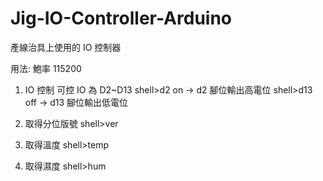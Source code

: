 # Jig-IO-Controller-Arduino
產線治具上使用的 IO 控制器

用法:
鮑率 115200

1. IO 控制
可控 IO 為 D2~D13
shell>d2 on -> d2 腳位輸出高電位
shell>d13 off -> d13 腳位輸出低電位

2. 取得分位版號
shell>ver

3. 取得溫度
shell>temp

4. 取得濕度
shell>hum
